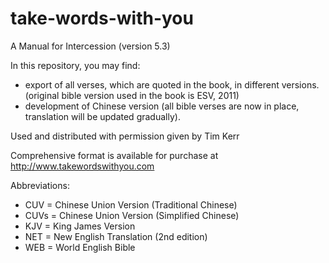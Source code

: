 # take-words-with-you
A Manual for Intercession
(version 5.3)

In this repository, you may find:
* export of all verses, which are quoted in the book, in different versions.  (original bible version used in the book is ESV, 2011)
* development of Chinese version (all bible verses are now in place, translation will be updated gradually).

Used and distributed with permission given by Tim Kerr

Comprehensive format is available for purchase at http://www.takewordswithyou.com

Abbreviations:
- CUV = Chinese Union Version (Traditional Chinese)
- CUVs = Chinese Union Version (Simplified Chinese)
- KJV = King James Version
- NET = New English Translation (2nd edition)
- WEB = World English Bible
